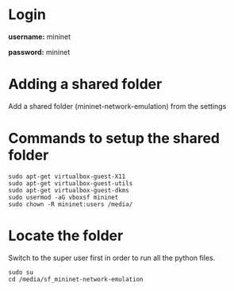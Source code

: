 
# Login
**username:** mininet

**password:** mininet

# Adding a shared folder
Add a shared folder (mininet-network-emulation) from the settings

# Commands to setup the shared folder
```
sudo apt-get virtualbox-guest-X11
sudo apt-get virtualbox-guest-utils
sudo apt-get virtualbox-guest-dkms
sudo usermod -aG vboxsf mininet
sudo chown -R mininet:users /media/
```

# Locate the folder

Switch to the super user first in order to run all the python files.
```
sudo su
cd /media/sf_mininet-network-emulation
``` 
